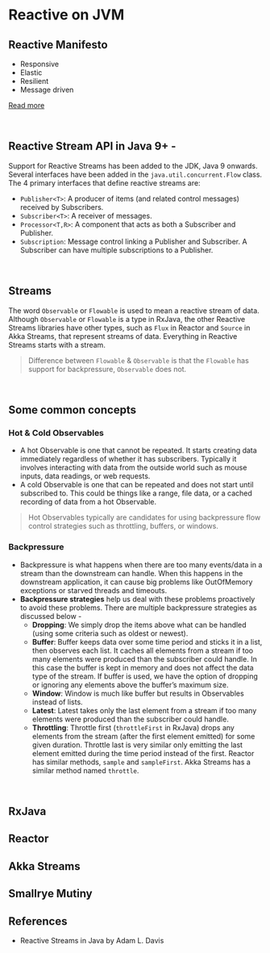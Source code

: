 # Reactive on JVM

## Reactive Manifesto
- Responsive
- Elastic
- Resilient
- Message driven

[Read more](https://www.reactivemanifesto.org/)

<br/>

## Reactive Stream API in Java 9+ -

Support for Reactive Streams has been added to the JDK, Java 9 onwards. Several interfaces have been added in the `java.util.concurrent.Flow` class. The 4 primary interfaces that define reactive streams are:
- `Publisher<T>`: A producer of items (and related control messages) received by Subscribers.
- `Subscriber<T>`: A receiver of messages.
- `Processor<T,R>`: A component that acts as both a Subscriber and Publisher.
- `Subscription`: Message control linking a Publisher and Subscriber. A Subscriber can have multiple subscriptions to a Publisher.

<br/>

## Streams

The word `Observable` or `Flowable` is used to mean a reactive stream of data. Although `Observable` or `Flowable` is a type in RxJava, the other Reactive Streams libraries have other types, such as `Flux` in Reactor and `Source` in Akka Streams, that represent streams of data. Everything in Reactive Streams starts with a stream.

> Difference between `Flowable` & `Observable` is that the `Flowable` has support for backpressure, `Observable` does not.
 
<br/>

## Some common concepts

### Hot & Cold Observables

- A hot Observable is one that cannot be repeated. It starts creating data immediately regardless of whether it has subscribers. Typically it involves interacting with data from the outside world such as mouse inputs, data readings, or web requests.
- A cold Observable is one that can be repeated and does not start until subscribed to. This could be things like a range, file data, or a cached recording of data from a hot Observable.

> Hot Observables typically are candidates for using backpressure flow control strategies such as throttling, buffers, or windows.

### Backpressure

- Backpressure is what happens when there are too many events/data in a stream than the downstream can handle. When this happens in the downstream application, it can cause big problems like OutOfMemory exceptions or starved threads and timeouts. 
- **Backpressure strategies** help us deal with these problems proactively to avoid these problems. There are multiple backpressure strategies as discussed below -  
    - **Dropping**: We simply drop the items above what can be handled (using some criteria such as oldest or newest).
    - **Buffer**: Buffer keeps data over some time period and sticks it in a list, then observes each list. It caches all elements from a stream if too many elements were produced than the subscriber could handle. In this case the buffer is kept in memory and does not affect the data type of the stream. If buffer is used, we have the option of dropping or ignoring any elements above the buffer’s maximum size. 
    - **Window**: Window is much like buffer but results in Observables instead of lists.
    - **Latest**: Latest takes only the last element from a stream if too many elements were produced than the subscriber could handle.
    - **Throttling**: Throttle first (`throttleFirst` in RxJava) drops any elements from the stream (after the first element emitted) for some given duration. Throttle last is very similar only emitting the last element emitted during the time period instead of the first. Reactor has similar methods, `sample` and `sampleFirst`. Akka Streams has a similar method named `throttle`.
    
<br/>

## RxJava

## Reactor

## Akka Streams

## Smallrye Mutiny

    
## References
- Reactive Streams in Java by Adam L. Davis



